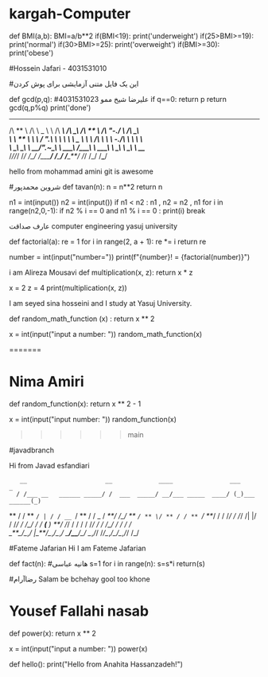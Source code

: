 # kargah-Computer

def BMI(a,b):
BMI=a/b\*\*2
if(BMI<19):
print('underweight')
if(25>BMI>=19):
print('normal')
if(30>BMI>=25):
print('overweight')
if(BMI>=30):
print('obese')

#Hossein Jafari - 4031531010

#این یک فایل متنی آزمایشی برای پوش کردن

def gcd(p,q):
#علیرضا شیخ ممو 4031531023
if q==0: return p
return gcd(q,p%q)
print('done')

---

/\ ** \ /\ \ _ \ \ /\ _**\ /\ **\_\ /\ ** \ /\ "-./ \ /\ **\_\  
\ \ ** \ \ \ \/ ".\ \ \ \ **\ \ \_** \ \ \ \/\ \ \ \ \-./\ \ \ \ **\  
 \ \_\ \_\ \ \_\_/".~\_\ \ \_\_\_**\ \/\_\_**\_\ \ \_\_\_**\ \ \_\ \ \_\ \ \_\_**_\
\/_/\/_/ \/_/ \/\_/ \/\_\_\_**/ \/**\_**/ \/**\_**/ \/_/ \/_/ \/**\_**/

hello from mohammad amini
git is awesome

#شروین محمدپور
def tavan(n):
n = n\*\*2
return n

n1 = int(input())
n2 = int(input())
if n1 < n2 :
n1 , n2 = n2 , n1
for i in range(n2,0,-1):
if n2 % i == 0 and n1 % i == 0 :
print(i)
break

عارف صداقت
computer engineering yasuj university

def factorial(a):
re = 1
for i in range(2, a + 1):
re \*= i
return re

number = int(input("number="))
print(f"{number}! = {factorial(number)}")

i am Alireza Mousavi
def multiplication(x, z):
return x \* z

x = 2
z = 4
print(multiplication(x, z))

I am seyed sina hosseini and I study at Yasuj University.

def random_math_function (x) :
return x \*\* 2

x = int(input("input a number: "))
random_math_function(x)

=======

# Nima Amiri

def random_function(x):
return x \*\* 2 - 1

x = int(input("input number: "))
random_function(x)

> > > > > > main

#javadbranch

Hi from Javad esfandiari

       __                      __             ____                ___            _
      / /___ __   ______ _____/ /  ___  _____/ __/___ _____  ____/ (_)___ ______(_)

** / / ** `/ | / / __ `/ ** / / _ \/ _**/ /\_/ ** `/ ** \/ ** / / ** `/ **_/ /
/ /_/ / /_/ /| |/ / /_/ / /\_/ / / **(** ) **/ /_/ / / / / /_/ / / /\_/ / / / /  
\_**\_/\__,_/ |\_**/\__,_/\__,_/ \_**/\_\_**/\_/ \__,_/_/ /_/\__,_/\_/\__,_/_/ /_/

#Fateme Jafarian
Hi I am Fateme Jafarian



def fact(n):
#هانیه عباسی
s=1
for i in range(n):
s=s\*i
return(s)




#رضاآرام
Salam be bchehay gool too khone




# Yousef Fallahi nasab

def power(x):
      return x ** 2

x = int(input("input a number: "))
power(x)



def hello():
    print("Hello from Anahita Hassanzadeh!")

